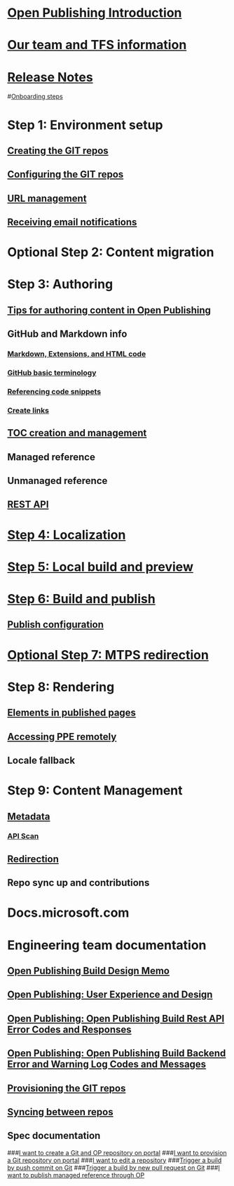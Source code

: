 # [Open Publishing Introduction](index.md)
# [Our team and TFS information](connect.md)

# [Release Notes](ReleaseNotes.md)

#[Onboarding steps](Onboarding-steps.md)

# Step 1: Environment setup
## [Creating the GIT repos](partnerdocs/repo-creation.md)
## [Configuring the GIT repos](partnerdocs/repo-config.md)
## [URL management](partnerdocs/URL-management.md)
## [Receiving email notifications](partnerdocs/receiving-email-notifications.md)

# Optional Step 2: Content migration

# Step 3: Authoring
## [Tips for authoring content in Open Publishing](partnerdocs/authoring.md) 

## GitHub and Markdown info
### [Markdown, Extensions, and HTML code](partnerdocs/GFM.md)
### [GitHub basic terminology](partnerdocs/GitHub-terminology.md)
### [Referencing code snippets](partnerdocs/codesnippets.md)
### [Create links](partnerdocs/Create-links-in-OPS.md)

## [TOC creation and management](partnerdocs/TOC-management.md)

## Managed reference
## Unmanaged reference
## [REST API](partnerdocs/REST_API_Support.md)


# [Step 4: Localization](partnerdocs/localization.md)

# [Step 5: Local build and preview](partnerdocs/local-build-and-preview.md)

# [Step 6: Build and publish](partnerdocs/publish.md)
## [Publish configuration](partnerdocs/publish-configuration.md)

# [Optional Step 7: MTPS redirection](partnerdocs/paveover-MTPS-content.md)

# Step 8: Rendering
## [Elements in published pages](partnerdocs/publishedpages.md)
## [Accessing PPE remotely](partnerdocs/access-PPE-remotely.md)
## Locale fallback 

# Step 9: Content Management
## [Metadata](partnerdocs/metadata.md)
### [API Scan](partnerdocs/apiscan.md)

## [Redirection](partnerdocs/OPredirection.md)

## Repo sync up and contributions

# Docs.microsoft.com

# Engineering team documentation
## [Open Publishing Build Design Memo](engdocs/open_publish_design.md)
## [Open Publishing: User Experience and Design](engdocs/open_publish_uxad.md)
## [Open Publishing: Open Publishing Build Rest API Error Codes and Responses](engdocs/open_publish_build_rest_api_error_codes_responses.md)
## [Open Publishing: Open Publishing Build Backend Error and Warning Log Codes and Messages](engdocs/open_publish_build_backend_error_and_warning_log_codes_and_messages.md)
## [Provisioning the GIT repos](engdocs/repo-provision.md)
## [Syncing between repos](engdocs/syncing-repos.md)

## Spec documentation
###[I want to create a Git and OP repository on portal](specdocs/NewRepo.md)
###[I want to provision a Git repository on portal](specdocs/ProvisionRepo.md)
###[I want to edit a repository](specdocs/UpdateDocset.md)
###[Trigger a build by push commit on Git](specdocs/TriggerByPush.md)
###[Trigger a build by new pull request on Git](specdocs/TriggerByPullRequest.md)
###[I want to publish managed reference through OP](specdocs/PublishReference.md)
